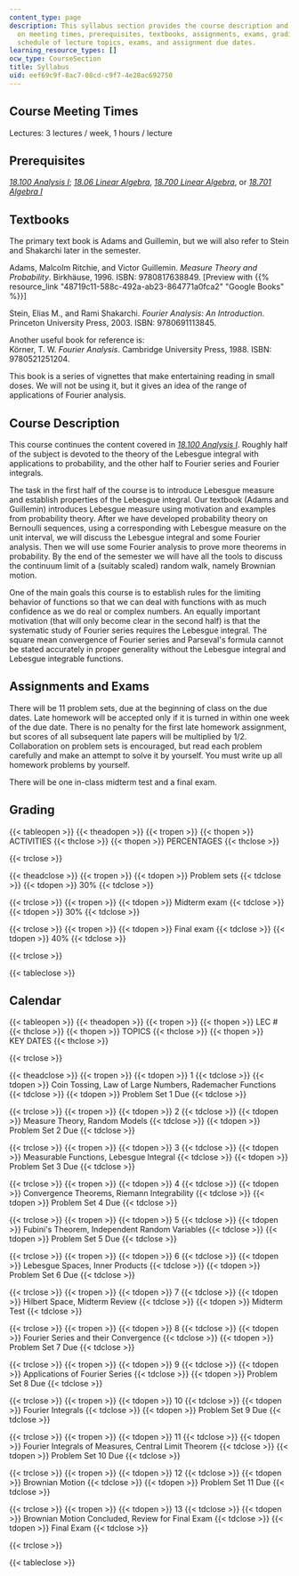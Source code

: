 ```yaml
---
content_type: page
description: This syllabus section provides the course description and information
  on meeting times, prerequisites, textbooks, assignments, exams, grading, and the
  schedule of lecture topics, exams, and assignment due dates.
learning_resource_types: []
ocw_type: CourseSection
title: Syllabus
uid: eef69c9f-8ac7-08cd-c9f7-4e28ac692750
---
```


Course Meeting Times
--------------------

Lectures: 3 lectures / week, 1 hours / lecture

Prerequisites
-------------

[_18.100 Analysis I_](/courses/18-100b-analysis-i-fall-2010); [_18.06 Linear Algebra_](/courses/18-06sc-linear-algebra-fall-2011), [_18.700 Linear Algebra_](/courses/18-700-linear-algebra-fall-2013), or [_18.701 Algebra I_](/courses/18-701-algebra-i-fall-2010)

Textbooks
---------

The primary text book is Adams and Guillemin, but we will also refer to Stein and Shakarchi later in the semester.

Adams, Malcolm Ritchie, and Victor Guillemin. _Measure Theory and Probability_. Birkhäuse, 1996. ISBN: 9780817638849. \[Preview with {{% resource_link "48719c11-588c-492a-ab23-864771a0fca2" "Google Books" %}}\]

Stein, Elias M., and Rami Shakarchi. _Fourier Analysis: An Introduction_. Princeton University Press, 2003. ISBN: 9780691113845.

Another useful book for reference is:  
Körner, T. W. _Fourier Analysis_. Cambridge University Press, 1988. ISBN: 9780521251204.

This book is a series of vignettes that make entertaining reading in small doses. We will not be using it, but it gives an idea of the range of applications of Fourier analysis.

Course Description
------------------

This course continues the content covered in [_18.100 Analysis I_](/courses/18-100b-analysis-i-fall-2010). Roughly half of the subject is devoted to the theory of the Lebesgue integral with applications to probability, and the other half to Fourier series and Fourier integrals.

The task in the first half of the course is to introduce Lebesgue measure and establish properties of the Lebesgue integral. Our textbook (Adams and Guillemin) introduces Lebesgue measure using motivation and examples from probability theory. After we have developed probability theory on Bernoulli sequences, using a corresponding with Lebesgue measure on the unit interval, we will discuss the Lebesgue integral and some Fourier analysis. Then we will use some Fourier analysis to prove more theorems in probability. By the end of the semester we will have all the tools to discuss the continuum limit of a (suitably scaled) random walk, namely Brownian motion.

One of the main goals this course is to establish rules for the limiting behavior of functions so that we can deal with functions with as much confidence as we do real or complex numbers. An equally important motivation (that will only become clear in the second half) is that the systematic study of Fourier series requires the Lebesgue integral. The square mean convergence of Fourier series and Parseval's formula cannot be stated accurately in proper generality without the Lebesgue integral and Lebesgue integrable functions.

Assignments and Exams
---------------------

There will be 11 problem sets, due at the beginning of class on the due dates. Late homework will be accepted only if it is turned in within one week of the due date. There is no penalty for the first late homework assignment, but scores of all subsequent late papers will be multiplied by 1/2. Collaboration on problem sets is encouraged, but read each problem carefully and make an attempt to solve it by yourself. You must write up all homework problems by yourself.

There will be one in-class midterm test and a final exam.

Grading
-------

{{< tableopen >}}
{{< theadopen >}}
{{< tropen >}}
{{< thopen >}}
ACTIVITIES
{{< thclose >}}
{{< thopen >}}
PERCENTAGES
{{< thclose >}}

{{< trclose >}}

{{< theadclose >}}
{{< tropen >}}
{{< tdopen >}}
Problem sets
{{< tdclose >}}
{{< tdopen >}}
30%
{{< tdclose >}}

{{< trclose >}}
{{< tropen >}}
{{< tdopen >}}
Midterm exam
{{< tdclose >}}
{{< tdopen >}}
30%
{{< tdclose >}}

{{< trclose >}}
{{< tropen >}}
{{< tdopen >}}
Final exam
{{< tdclose >}}
{{< tdopen >}}
40%
{{< tdclose >}}

{{< trclose >}}

{{< tableclose >}}

Calendar
--------

{{< tableopen >}}
{{< theadopen >}}
{{< tropen >}}
{{< thopen >}}
LEC #
{{< thclose >}}
{{< thopen >}}
TOPICS
{{< thclose >}}
{{< thopen >}}
KEY DATES
{{< thclose >}}

{{< trclose >}}

{{< theadclose >}}
{{< tropen >}}
{{< tdopen >}}
1
{{< tdclose >}}
{{< tdopen >}}
Coin Tossing, Law of Large Numbers, Rademacher Functions
{{< tdclose >}}
{{< tdopen >}}
Problem Set 1 Due
{{< tdclose >}}

{{< trclose >}}
{{< tropen >}}
{{< tdopen >}}
2
{{< tdclose >}}
{{< tdopen >}}
Measure Theory, Random Models
{{< tdclose >}}
{{< tdopen >}}
Problem Set 2 Due
{{< tdclose >}}

{{< trclose >}}
{{< tropen >}}
{{< tdopen >}}
3
{{< tdclose >}}
{{< tdopen >}}
Measurable Functions, Lebesgue Integral
{{< tdclose >}}
{{< tdopen >}}
Problem Set 3 Due
{{< tdclose >}}

{{< trclose >}}
{{< tropen >}}
{{< tdopen >}}
4
{{< tdclose >}}
{{< tdopen >}}
Convergence Theorems, Riemann Integrability
{{< tdclose >}}
{{< tdopen >}}
Problem Set 4 Due
{{< tdclose >}}

{{< trclose >}}
{{< tropen >}}
{{< tdopen >}}
5
{{< tdclose >}}
{{< tdopen >}}
Fubini's Theorem, Independent Random Variables
{{< tdclose >}}
{{< tdopen >}}
Problem Set 5 Due
{{< tdclose >}}

{{< trclose >}}
{{< tropen >}}
{{< tdopen >}}
6
{{< tdclose >}}
{{< tdopen >}}
Lebesgue Spaces, Inner Products
{{< tdclose >}}
{{< tdopen >}}
Problem Set 6 Due
{{< tdclose >}}

{{< trclose >}}
{{< tropen >}}
{{< tdopen >}}
7
{{< tdclose >}}
{{< tdopen >}}
Hilbert Space, Midterm Review
{{< tdclose >}}
{{< tdopen >}}
Midterm Test
{{< tdclose >}}

{{< trclose >}}
{{< tropen >}}
{{< tdopen >}}
8
{{< tdclose >}}
{{< tdopen >}}
Fourier Series and their Convergence
{{< tdclose >}}
{{< tdopen >}}
Problem Set 7 Due
{{< tdclose >}}

{{< trclose >}}
{{< tropen >}}
{{< tdopen >}}
9
{{< tdclose >}}
{{< tdopen >}}
Applications of Fourier Series
{{< tdclose >}}
{{< tdopen >}}
Problem Set 8 Due
{{< tdclose >}}

{{< trclose >}}
{{< tropen >}}
{{< tdopen >}}
10
{{< tdclose >}}
{{< tdopen >}}
Fourier Integrals
{{< tdclose >}}
{{< tdopen >}}
Problem Set 9 Due
{{< tdclose >}}

{{< trclose >}}
{{< tropen >}}
{{< tdopen >}}
11
{{< tdclose >}}
{{< tdopen >}}
Fourier Integrals of Measures, Central Limit Theorem
{{< tdclose >}}
{{< tdopen >}}
Problem Set 10 Due
{{< tdclose >}}

{{< trclose >}}
{{< tropen >}}
{{< tdopen >}}
12
{{< tdclose >}}
{{< tdopen >}}
Brownian Motion
{{< tdclose >}}
{{< tdopen >}}
Problem Set 11 Due
{{< tdclose >}}

{{< trclose >}}
{{< tropen >}}
{{< tdopen >}}
13
{{< tdclose >}}
{{< tdopen >}}
Brownian Motion Concluded, Review for Final Exam
{{< tdclose >}}
{{< tdopen >}}
Final Exam
{{< tdclose >}}

{{< trclose >}}

{{< tableclose >}}